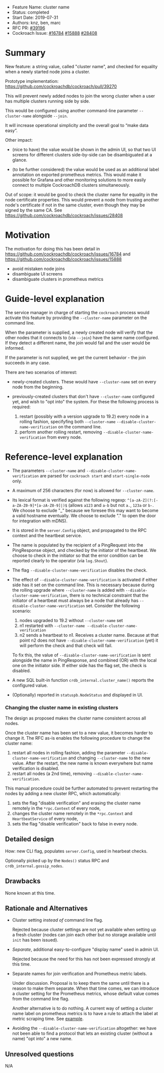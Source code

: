 - Feature Name: cluster name
- Status: completed
- Start Date: 2019-07-31
- Authors: knz, ben, marc
- RFC PR: [#39196](https://github.com/cockroachdb/cockroach/pull/39196)
- Cockroach Issue: [#16784](https://github.com/cockroachdb/cockroach/issues/16784) [#15888](https://github.com/cockroachdb/cockroach/issues/15888) [#28408](https://github.com/cockroachdb/cockroach/issues/28408)

# Summary

New feature: a string value, called "cluster name", and checked for
equality when a newly started node joins a cluster.

Prototype implementation:  https://github.com/cockroachdb/cockroach/pull/39270

This will prevent newly added nodes to join the wrong cluster when a
user has multiple clusters running side by side.

This would be configured using another command-line parameter `--cluster-name`
alongside `--join`.

It will increase operational simplicity and the overall goal to “make
data easy”.

Other impact:

- (nice to have) the value would be shown in the admin UI, so that two UI
  screens for different clusters side-by-side can be disambiguated at
  a glance.

- (to be further considered) the value would be used as an additional
  label annotation on exported prometheus metrics. This would make it
  possible for Grafana and other monitoring solutions to more easily
  connect to multiple CockroachDB clusters simultaneously.

Out of scope: it would be good to check the cluster name for equality
in the node certificate properties. This would prevent a node from
trusting another node's certificate if not in the same cluster, even
though they may be signed by the same CA. See https://github.com/cockroachdb/cockroach/issues/28408


# Motivation

The motivation for doing this has been detail in
https://github.com/cockroachdb/cockroach/issues/16784 and
https://github.com/cockroachdb/cockroach/issues/15888

- avoid mistaken node joins
- disambiguate UI screens
- disambiguate clusters in prometheus metrics

# Guide-level explanation

The service manager in charge of starting the `cockroach` process
would activate this feature by providing the `--cluster-name` parameter
on the command line.

When the parameter is supplied, a newly created node will verify that
the other nodes that it connects to (via `--join`) have the same name
configured. If they detect a different name, the join would fail and the
user would be informed.

If the parameter is not supplied, we get the current behavior - the
join succeeds in any case.

There are two scenarios of interest:

- newly-created clusters. These would have `--cluster-name` set on
  every node from the beginning.

- previously-created clusters that don't have `--cluster-name`
  configured yet, and wish to "opt into" the system.
  For these the following process is required:

  1. restart (possibly with a version upgrade to 19.2) every node in a
     rolling fashion, specifyfing both `--cluster-name`
     `--disable-cluster-name-verification` on the command line.
  2. perform another rolling restart, removing `--disable-cluster-name-verification`
     from every node.

# Reference-level explanation

- The parameters `--cluster-name` and
  `--disable-cluster-name-verification` are parsed for `cockroach start` and `start-single-node`
  only.

- A maximum of 256 characters (for now) is allowed for `--cluster-name`.

- Its lexical format is verified against the following regexp: `^[a-zA-Z](?:[-a-ZA-Z0-9]*[a-zA-Z0-9]|)$`
  (allows `a123` and `a-b` but not `a.`, `123a` or `b-`.
  We choose to exclude "_" because we foresee this may want
  to become a valid hostname eventually. We choose to exclude "."
  to open the door for integration with mDNS).

- It is stored in the `server.Config` object, and propagated to the RPC
  context and the heartbeat service.

- The name is populated by the recipient of a PingRequest into the
  PingResponse object, and checked by the initiator of the heartbeat. We choose
  to check in the initiator so that the error condition can be
  reported clearly to the operator (via `log.Shout`).

- The flag `--disable-cluster-name-verification` disables the check.

- The effect of `--disable-cluster-name-verification` is activated if
  either side has it set on the command line. This is necessary
  because during the rolling upgrade where `--cluster-name` is added
  with `--disable-cluster-name-verification`, there is no technical
  constraint that the initiator of a heartbeat must always be a node
  that already has `--disable-cluster-name-verification` set. Consider
  the following scenario:

  1. nodes upgraded to 19.2 without `--cluster-name` set
  2. n1 restarted with `--cluster-name --disable-cluster-name-verification`
  3. n2 sends a heartbeat to n1. Receives a cluster name. Because
     at that point n2 does not have `--disable-cluster-name-verification` (yet)
     it will perform the check and that check will fail.

  To fix this, the value of `--disable-cluster-name-verification` is sent
  alongside the name in PingResponse, and combined (OR) with the local
  one on the initiator side. If either side has the flag set,
  the check is disabled.

- A new SQL built-in function `crdb_internal.cluster_name()` reports
  the configured value.

- (Optionally) reported in `statuspb.NodeStatus` and displayed in UI.

### Changing the cluster name in existing clusters

The design as proposed makes the cluster name consistent across all nodes.

Once the cluster name has been set to a new value, it becomes harder to change it.
The RFC as-is enables the following procedure to change the cluster name:

1. restart all nodes in rolling fashion, adding the parameter
   `--disable-cluster-name-verification` and changing `--cluster-name` to the new value.
   After the restart, the new name is known everywhere but name verification is disabled.
2. restart all nodes (a 2nd time), removing `--disable-cluster-name-verification`.

This manual procedure could be further automated to prevent restarting the nodes by adding  a new cluster RPC, which automatically:

1. sets the flag "disable verification" and erasing the cluster name remotely in the `*rpc.Context` of every node,
2. changes the cluster name remotely in the `*rpc.Context` and `HeartbeatService` of every node,
3. sets the flag "disable verification" back to false in every node.

## Detailed design

How: new CLI flag, populates `server.Config`, used in hearbeat checks.

Optionally picked up by the `Nodes()` status RPC and `crdb_internal.gossip_nodes`.

## Drawbacks

None known at this time.

## Rationale and Alternatives

- Cluster setting *instead of* command line flag.

  Rejected because cluster settings are not yet available when setting
  up a fresh cluster (nodes can join each other but no storage
  available until `init` has been issued).

- *Separate*, additional easy-to-configure "display name" used in
  admin UI.

  Rejected because the need for this has not been expressed strongly
  at this time.

- Separate names for join verification and Prometheus metric labels.

  Under discussion. Proposal is to keep them the same until there
  is a reason to make them separate. When that time comes, we can
  introduce a cluster setting for the Prometheus metrics, whose
  default value comes from the command line flag.

  Another alternative is to do nothing. A current way of setting a
  cluster name label on prometheus metrics is to have a rule to attach
  the label at metric scraping time. See [example](https://github.com/cockroachdb/cockroach/blob/master/monitoring/prometheus.yml#L35).

- Avoiding the `--disable-cluster-name-verification` altogether:
  we have not been able to find a protocol that lets an existing
  cluster (without a name) "opt into" a new name.

## Unresolved questions

N/A
